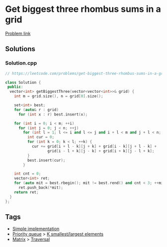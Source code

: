 # Get biggest three rhombus sums in a grid

[Problem link](https://leetcode.com/problems/get-biggest-three-rhombus-sums-in-a-grid)

## Solutions


### Solution.cpp
```cpp
// https://leetcode.com/problems/get-biggest-three-rhombus-sums-in-a-grid

class Solution {
 public:
  vector<int> getBiggestThree(vector<vector<int>>& grid) {
    int m = grid.size(), n = grid[0].size();

    set<int> best;
    for (auto& r : grid)
      for (int x : r) best.insert(x);

    for (int i = 0; i < m; ++i)
      for (int j = 0; j < n; ++j)
        for (int l = 1; l <= i and l <= j and i + l < m and j + l < n; ++l) {
          int cur = 0;
          for (int k = 0; k < l; ++k) {
            cur += grid[i + l - k][j + k] + grid[i - k][j + l - k] +
                   grid[i - l + k][j - k] + grid[i + k][j - l + k];
          }
          best.insert(cur);
        }

    int cnt = 0;
    vector<int> ret;
    for (auto mit = best.rbegin(); mit != best.rend() and cnt < 3; ++mit, ++cnt)
      ret.push_back(*mit);
    return ret;
  }
};
```
## Tags

* [Simple implementation](/README.md#Simple_implementation)
* [Priority queue](/README.md#Priority_queue) > [K smallest/largest elements](/README.md#Priority_queue-K_smallest_largest_elements)
* [Matrix](/README.md#Matrix) > [Traversal](/README.md#Matrix-Traversal)
